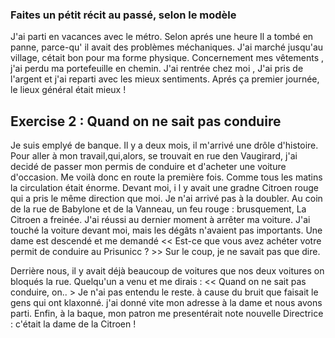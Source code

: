 
### Faites un pétit récit au passé, selon le modèle 

J'ai parti en vacances avec le métro. Selon aprés une heure Il a tombé en panne, parce-qu' il avait des problèmes méchaniques. 
J'ai marché jusqu'au village, cétait bon pour ma forme physique. 
Concernement mes vêtements , j'ai perdu ma portefeuille en chemin. J'ai rentrée chez moi , J'ai pris de l'argent et j'ai reparti avec les mieux sentiments. 
Aprés ça premier journée, le lieux général était mieux ! 


## Exercise  2 : Quand on ne sait pas conduire 
Je suis emplyé de banque. Il y a deux mois, il m'arrivé une drôle d'histoire. Pour aller à mon travail,qui,alors, se trouvait en rue den Vaugirard, j'ai decidé de passer mon permis de conduire et d'acheter une voiture d'occasion. Me voilà donc en route la première fois. 
Comme tous les matins la circulation était énorme. Devant moi, i l y avait une gradne Citroen rouge qui a pris le même direction que moi. Je n'ai arrivé pas à la doubler. Au coin de la rue de Babylone et de la Vanneau, un feu rouge : brusquement, La Citroen a freinée.
J'ai réussi au dernier moment à arrêter ma voiture. J'ai touché la voiture devant moi, mais les dégâts n'avaient pas importants. Une dame est descendé et me demandé 
<< Est-ce que vous avez achéter votre permit de conduire au Prisunicc ? >>
Sur le coup, je ne savait pas que dire.

Derrière nous, il  y avait déjà beaucoup de voitures que nos deux voitures on bloqués la rue.
Quelqu'un a venu et me dirais : << Quand on ne sait pas conduire, on.. > Je n'ai pas entendu le reste. à cause du bruit que faisait le gens qui ont klaxonné. j'ai donné vite mon adresse à la dame et nous avons parti. Enfin, à la baque, mon patron me presentérait note nouvelle Directrice : c'était la dame de la Citroen ! 





